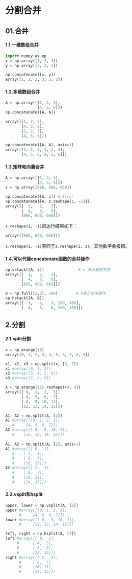 # 分割合并

## 01.合并

#### 1.1.一维数组合并

```python
import numpy as np
x = np.array([1, 2, 3])
y = np.array([3, 2, 1])

np.concatenate([x, y])
array([1, 2, 3, 3, 2, 1])
```



#### 1.2.多维数组合并

```python
A = np.array([[1, 2, 3],
              [4, 5, 6]])
np.concatenate([A, A])

array([[1, 2, 3],
       [4, 5, 6],
       [1, 2, 3],
       [4, 5, 6]])
```

```python
np.concatenate([A, A], axis=1)
array([[1, 2, 3, 1, 2, 3],
       [4, 5, 6, 4, 5, 6]])
```



#### 1.3.矩阵和向量合并

```python
A = np.array([[1, 2, 3],
              [4, 5, 6]])
z = np.array([666, 666, 666])

np.concatenate([A, z]) # Error
np.concatenate([A, z.reshape(1, -1)])
array([[  1,   2,   3],
       [  4,   5,   6],
       [666, 666, 666]])
```

``z.reshape(1, -1)``的运行结果如下：

```python
array([[666, 666, 666]])
```

``z.reshape(1, -1)``等同于``z.reshape(1, 3)``。其他数字会报错。



#### 1.4.可以代替concatenate函数的合并操作

```python
np.vstack([A, z])               # v 表示垂直方向
array([[  1,   2,   3],
       [  4,   5,   6],
       [666, 666, 666]])
```

```python
B = np.full((2,2), 100)        # h表示水平操作
np.hstack([A, B])
array([[  1,   2,   3, 100, 100],
       [  4,   5,   6, 100, 100]])
```



## 2.分割

#### 2.1.split分割

```python
x = np.arange(10)
array([0, 1, 2, 3, 4, 5, 6, 7, 8, 9])

x1, x2, x3 = np.split(x, [3, 7])
x1 #array([0, 1, 2])
x2 #array([3, 4, 5, 6])
x3 #array([7, 8, 9])
```

```python
A = np.arange(16).reshape((4, 4))
array([[ 0,  1,  2,  3],
       [ 4,  5,  6,  7],
       [ 8,  9, 10, 11],
       [12, 13, 14, 15]])

A1, A2 = np.split(A, [2])
A1 #array([[0, 1, 2, 3],
   #     [4, 5, 6, 7]])
A2 #array([[ 8,  9, 10, 11],
   #    [12, 13, 14, 15]])
    
A1, A2 = np.split(A, [2], axis=1)
A1 #array([[ 0,  1],
   #    [ 4,  5],
   #    [ 8,  9],
   #    [12, 13]])
A2 #array([[ 2,  3],
   #    [ 6,  7],
   #    [10, 11],
   #    [14, 15]])
```



#### 2.2.vsplit和hsplit

```python
upper, lower = np.vsplit(A, [2])
upper #array([[0, 1, 2, 3],
      #     [4, 5, 6, 7]])
lower #array([[ 8,  9, 10, 11],
      #     [12, 13, 14, 15]])
```

```python
left, right = np.hsplit(A, [2])
left #array([[ 0,  1],
     #      [ 4,  5],
     #      [ 8,  9],
     #      [12, 13]])
right #array([[ 2,  3],
      #     [ 6,  7],
      #     [10, 11],
      #     [14, 15]])
```

